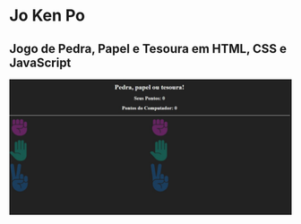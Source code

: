 # Jo Ken Po
Jogo de Pedra, Papel e Tesoura em HTML, CSS e JavaScript
---------------------------------------------------------

<img src="jokenpo.jpg" />